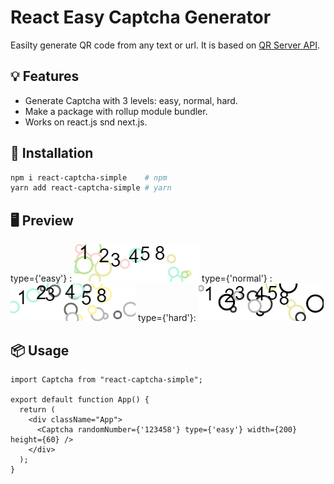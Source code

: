# React Easy Captcha Generator

Easilty generate QR code from any text or url. It is based on [QR Server API](https://goqr.me/api/doc/create-qr-code/).

## 💡 Features

- Generate Captcha with 3 levels: easy, normal, hard.
- Make a package with rollup module bundler.
- Works on react.js snd next.js.

## 🔧 Installation

```bash
npm i react-captcha-simple    # npm
yarn add react-captcha-simple # yarn
```

## 🖥️ Preview

type={'easy'} : ![Web](https://github.com/RahilNIT/react-captcha-simple/blob/master/public/easy.jpg)
type={'normal'} : ![Web](https://github.com/RahilNIT/react-captcha-simple/blob/master/public/normal.jpg)
type={'hard'}: ![Web](https://github.com/RahilNIT/react-captcha-simple/blob/master/public/hard.jpg)

## 📦 Usage

```tsx
import Captcha from "react-captcha-simple";

export default function App() {
  return (
    <div className="App">
      <Captcha randomNumber={'123458'} type={'easy'} width={200} height={60} />
    </div>
  );
}
```
